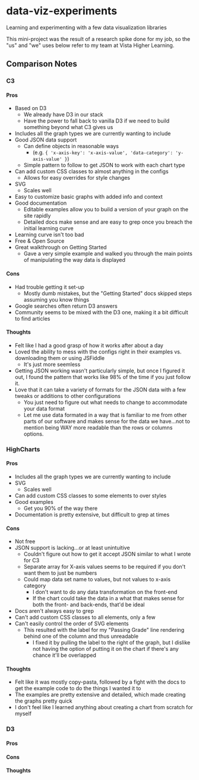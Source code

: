 # data-viz-experiments
Learning and experimenting with a few data visualization libraries

This mini-project was the result of a research spike done for my job, so the "us" and "we" uses below refer to my team at Vista Higher Learning.

## Comparison Notes

### C3

#### Pros
* Based on D3
  * We already have D3 in our stack
  * Have the power to fall back to vanilla D3 if we need to build something beyond what C3 gives us
* Includes all the graph types we are currently wanting to include
* Good JSON data support
  * Can define objects in reasonable ways
    * (e.g. `{ 'x-axis-key': 'x-axis-value', 'data-category': 'y-axis-value' }`)
  * Simple pattern to follow to get JSON to work with each chart type
* Can add custom CSS classes to almost anything in the configs
  * Allows for easy overrides for style changes
* SVG
  * Scales well
* Easy to customize basic graphs with added info and context
* Good documentation
  * Editable examples allow you to build a version of your graph on the site rapidly
  * Detailed docs make sense and are easy to grep once you breach the initial learning curve
* Learning curve isn't too bad
* Free & Open Source
* Great walkthrough on Getting Started
  * Gave a very simple example and walked you through the main points of manipulating the way data is displayed

#### Cons
* Had trouble getting it set-up
  * Mostly dumb mistakes, but the "Getting Started" docs skipped steps assuming you know things
* Google searches often return D3 answers
* Community seems to be mixed with the D3 one, making it a bit difficult to find articles

#### Thoughts
* Felt like I had a good grasp of how it works after about a day
* Loved the ability to mess with the configs right in their examples vs. downloading them or using JSFiddle
  * It's just more seemless
* Getting JSON working wasn't particularly simple, but once I figured it out, I found the pattern that works like 98% of the time if you just follow it.
* Love that it can take a variety of formats for the JSON data with a few tweaks or additions to other configurations
  * You just need to figure out what needs to change to accommodate your data format
  * Let me use data formated in a way that is familiar to me from other parts of our software and makes sense for the data we have...not to mention being WAY more readable than the rows or columns options.

### HighCharts

#### Pros
* Includes all the graph types we are currently wanting to include
* SVG
  * Scales well
* Can add custom CSS classes to some elements to over styles
* Good examples
  * Get you 90% of the way there
* Documentation is pretty extensive, but difficult to grep at times

#### Cons
* Not free
* JSON support is lacking...or at least unintuitive
  * Couldn't figure out how to get it accept JSON similar to what I wrote for C3
  * Separate array for X-axis values seems to be required if you don't want them to just be numbers
  * Could map data set name to values, but not values to x-axis category
    * I don't want to do any data transformation on the front-end
    * If the chart could take the data in a what that makes sense for both the front- and back-ends, that'd be ideal
* Docs aren't always easy to grep
* Can't add custom CSS classes to all elements, only a few
* Can't easily control the order of SVG elements
  * This resulted with the label for my "Passing Grade" line rendering behind one of the column and thus unreadable
    * I fixed it by pulling the label to the right of the graph, but I dislike not having the option of putting it on the chart if there's any chance it'll be overlapped

#### Thoughts
* Felt like it was mostly copy-pasta, followed by a fight with the docs to get the example code to do the things I wanted it to
* The examples are pretty extensive and detailed, which made creating the graphs pretty quick
* I don't feel like I learned anything about creating a chart from scratch for myself

### D3

#### Pros

#### Cons

#### Thoughts
